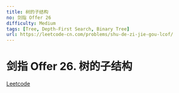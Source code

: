 ```yaml
---
title: 树的子结构
no: 剑指 Offer 26
difficulty: Medium
tags: [Tree, Depth-First Search, Binary Tree]
url: https://leetcode-cn.com/problems/shu-de-zi-jie-gou-lcof/
---
```


# 剑指 Offer 26. 树的子结构

[Leetcode](https://leetcode-cn.com/problems/shu-de-zi-jie-gou-lcof/)

